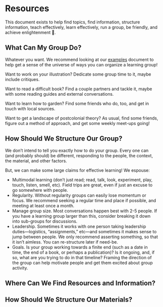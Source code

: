 # Resources

This document exists to help find topics, find information, structure information, teach effectively, learn effectively, run a group, be friendly, and achieve enlightenment 🌱.

## What Can My Group Do?

Whatever you want. We recommend looking at our [examples](https://github.com/learning-gardens/__meta/blob/master/examples.md) document to help get a sense of the universe of ways you can organize a learning group!

Want to work on your illustration? Dedicate some group time to it, maybe include critiques. 

Want to read a difficult book? Find a couple partners and tackle it, maybe with some reading guides and external conversations. 

Want to learn how to garden? Find some friends who do, too, and get in touch with local sources. 

Want to get a landscape of postcolonial theory? As usual, find some friends, figure out a method of approach, and get some weekly meet-ups going! 

## How Should We Structure Our Group?

We don’t intend to tell you exactly how to do your group. Every one can (and probably should) be different, responding to the people, the context, the material, and other factors. 

But, we can make some large claims for effective learning! We espouse:

- Multimodal learning (don’t just read; read, talk, look, experiment, play, touch, listen, smell, etc). Field trips are great, even if just an excuse to go somewhere with people. 
- Regularity. Without regularity groups can easily lose momentum or focus. We recommend seeking a regular time and place if possible, and meeting at least once a month.
- Manage group size. Most conversations happen best with 2-5 people. If you have a learning group larger than this, consider breaking it down into sub-groups for discussions. 
- Leadership. Sometimes it works with one person taking leadership duties—logistics, “assignments,” etc—and sometimes it makes sense to jump between people. We only recommend asserting something, so that it isn’t aimless. You can re-structure later if need-be. 
- Goals. Is your group working towards a finite end (such as a date in time, the end of a book, or perhaps a publication)? Is it ongoing, and, if so, what are you trying to do in that timeline? Framing the direction of the group can help motivate people and get them excited about group activity. 

## Where Can We Find Resources and Information?

## How Should We Structure Our Materials? 

